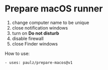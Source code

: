 # Prepare macOS runner

1. change computer name to be unique
2. close notification windows
3. turn on **Do not disturb**
4. disable firewall
5. close Finder windows

How to use:

    - uses: paulz/prepare-macos@v1
